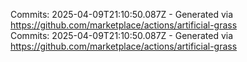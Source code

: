 Commits: 2025-04-09T21:10:50.087Z - Generated via https://github.com/marketplace/actions/artificial-grass
<br>
Commits: 2025-04-09T21:10:50.087Z - Generated via https://github.com/marketplace/actions/artificial-grass
<br>
